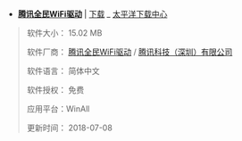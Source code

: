 ﻿- [**腾讯全民WiFi驱动**](https://dl.pconline.com.cn/download/358135.html) | [下载](https://dl.pconline.com.cn/download/358135-1.html) _ [太平洋下载中心](https://dl.pconline.com.cn/)

> 软件大小： 15.02 MB
> 
> 软件厂商：  [腾讯全民WiFi驱动](https://wifi.qq.com/) / [腾讯科技（深圳）有限公司](https://www.tencent.com/)
> 
> 软件语言： 简体中文
> 
> 软件授权： 免费
> 
> 应用平台：WinAll
> 
> 更新时间：  2018-07-08

